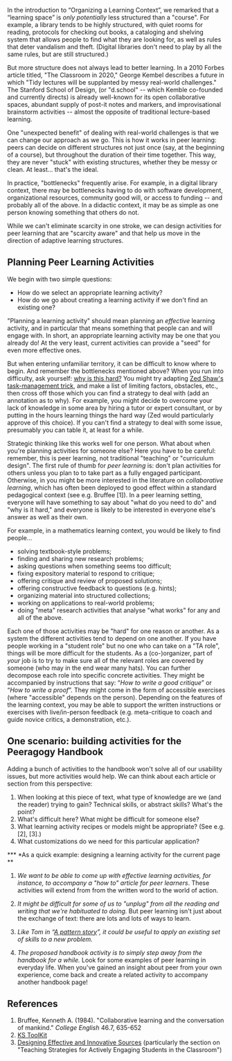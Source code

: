 In the introduction to “Organizing a Learning Context”, we remarked that
a “learning space” is *only potentially* less structured than a
"course". For example, a library tends to be highly structured, with
quiet rooms for reading, protocols for checking out books, a cataloging
and shelving system that allows people to find what they are looking
for, as well as rules that deter vandalism and theft. (Digital libraries
don't need to play by all the same rules, but are still structured.)

But more structure does not always lead to better learning. In a 2010
Forbes article titled, "The Classroom in 2020," George Kembel describes
a future in which "Tidy lectures will be supplanted by messy real-world
challenges." The Stanford School of Design, (or "d.school" -- which
Kemble co-founded and currently directs) is already well-known for its
open collaborative spaces, abundant supply of post-it notes and markers,
and improvisational brainstorm activities -- almost the opposite of
traditional lecture-based learning.

One "unexpected benefit" of dealing with real-world challenges is that
we can change our approach as we go. This is how it works in peer
learning: peers can decide on different structures not just once (say,
at the beginning of a course), but throughout the duration of their time
together. This way, they are never "stuck" with existing structures,
whether they be messy or clean. At least... that's the ideal.

In practice, "bottlenecks" frequently arise. For example, in a digital
library context, there may be bottlenecks having to do with software
development, organizational resources, community good will, or access to
funding -- and probably all of the above. In a didactic context, it may
be as simple as one person knowing something that others do not.

While we can't eliminate scarcity in one stroke, we can design
activities for peer learning that are "scarcity aware" and that help us
move in the direction of adaptive learning structures.

## Planning Peer Learning Activities

We begin with two simple questions:
-   How do we select an appropriate learning activity?
-   How do we go about creating a learning activity if we don't find an
    existing one?

"Planning a learning activity" should mean planning an *effective*
learning activity, and in particular that means something that people
can and will engage with. In short, an appropriate learning activity may
be one that you already do! At the very least, current activities can
provide a "seed" for even more effective ones.

But when entering unfamiliar territory, it can be difficult to know
where to begin. And remember the bottlenecks mentioned above? When you
run into difficulty, ask yourself: [why is this
hard?](http://peeragogy.org/patterns-and-heuristics/) You might try
adapting [Zed Shaw's task-management
trick](http://learnpythonthehardway.org/book/intro.html#comment-409972596),
and make a list of limiting factors, obstacles, etc., then cross off
those which you can find a strategy to deal with (add an annotation as
to why). For example, you might decide to overcome your lack of
knowledge in some area by hiring a tutor or expert consultant, or by
putting in the hours learning things the hard way (Zed would
particularly approve of this choice). If you can't find a strategy to
deal with some issue, presumably you can table it, at least for a while.

Strategic thinking like this works well for one person. What about when
you're planning activities for someone else? Here you have to be
careful: remember, this is peer learning, not traditional "teaching" or
"curriculum design". The first rule of thumb for *peer learning* is:
don't plan activities for others unless you plan to to take part as a
fully engaged participant. Otherwise, in you might be more interested in
the literature on *collaborative learning*, which has often been
deployed to good effect within a standard pedagogical context (see e.g.
Bruffee [1]). In a peer learning setting, everyone will have something
to say about "what do you need to do" and "why is it hard," and everyone
is likely to be interested in everyone else's answer as well as their
own.

For example, in a mathematics learning context, you would be likely to
find people...
-   solving textbook-style problems;
-   finding and sharing new research problems;
-   asking questions when something seems too difficult;
-   fixing expository material to respond to critique;
-   offering critique and review of proposed solutions;
-   offering constructive feedback to questions (e.g. hints);
-   organizing material into structured collections;
-   working on applications to real-world problems;
-   doing "meta" research activities that analyse "what works" for any
    and all of the above.

Each one of those activities may be "hard" for one reason or another. As
a system the different activities tend to depend on one another. If you
have people working in a "student role" but no one who can take on a "TA
role", things will be more difficult for the students. As a
(co-)organizer, part of *your* job is to try to make sure all of the
relevant roles are covered by someone (who may in the end wear many
hats). You can further decompose each role into specific concrete
activities. They might be accompanied by instructions that say: “*How to
write a good critique*” or “*How to write a proof*”. They might come in
the form of accessible exercises (where "accessible" depends on the
person). Depending on the features of the learning context, you may be
able to support the written instructions or exercises with
live/in-person feedback (e.g. meta-critique to coach and guide novice
critics, a demonstration, etc.).

## One scenario: building activities for the Peeragogy Handbook

Adding a bunch of activities to the handbook won't solve all of our
usability issues, but more activities would help. We can think about
each article or section from this perspective:

1.  When looking at this piece of text, what type of knowledge are we
    (and the reader) trying to gain? Technical skills, or abstract
    skills? What's the point?
2.  What's difficult here? What might be difficult for someone else?
3.  What learning activity recipes or models might be appropriate? (See
    e.g. [2], [3].)
4.  What customizations do we need for this particular application?

*** *As a quick example: designing a learning activity for the current
page **
1.  *We want to be able to come up with effective learning activities,
    for instance, to accompany a "how to" article for peer learners*.
    These activities will extend from from the written word to the world
    of action.

2.  *It might be difficult for some of us to "unplug" from all the
    reading and writing that we're habituated to doing.* But peer
    learning isn't just about the exchange of text: there are lots and
    lots of ways to learn.

3.  *Like Tom in “[A pattern
    story](http://peeragogy.org/a-pattern-story/ "A pattern story")”, it
    could be useful to apply an existing set of skills to a new
    problem.*

4.  *The proposed handbook activity is to simply step away from the
    handbook for a while.* Look for some examples of peer learning in
    everyday life. When you've gained an insight about peer from your
    own experience, come back and create a related activity to accompany
    another handbook page!

## References

1.  Bruffee, Kenneth A. (1984). "Collaborative learning and the
    conversation of mankind." *College English* 46.7, 635-652
2.  [KS ToolKit](http://www.kstoolkit.org/KS+Methods)
3.  [Designing Effective and Innovative
    Sources](http://serc.carleton.edu/NAGTWorkshops/coursedesign/tutorial/strategies.html)
    (particularly the section on "Teaching Strategies for Actively
    Engaging Students in the Classroom")

